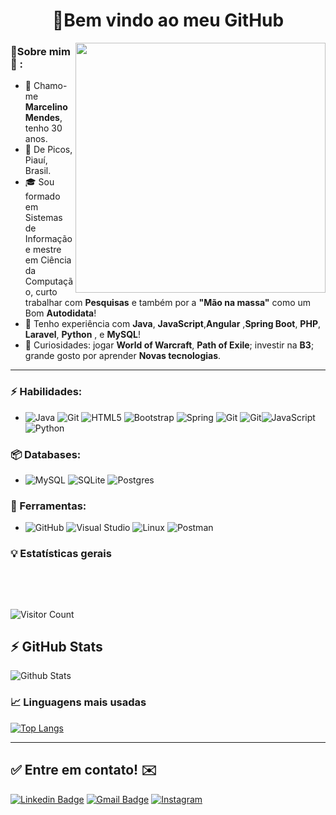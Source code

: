 
<h1 align="center"> 
	🚀Bem vindo ao meu GitHub
</h1>

<img align="right" width="400" height="400" src="https://user-images.githubusercontent.com/57039079/68556083-b2038700-0428-11ea-8add-e9abd09f6b23.gif">

### 👦Sobre mim :seedling: : 
- 👋 Chamo-me **Marcelino Mendes**, tenho 30 anos.
- 📌  De Picos, Piauí, Brasil.
- 🎓 Sou formado em Sistemas de Informação e mestre em Ciência da Computação, curto trabalhar com **Pesquisas** e também por a **"Mão na massa"** como um Bom **Autodidata**! 
- 💬 Tenho experiência com **Java**, **JavaScript**,**Angular** ,**Spring Boot**, **PHP**, **Laravel**, **Python** , e **MySQL**!
- 🔭 Curiosidades: jogar **World of Warcraft**, **Path of Exile**; investir na **B3**; grande gosto por aprender **Novas tecnologias**.

<hr>

### ⚡ Habilidades:
- ![Java](https://img.shields.io/badge/java-%23ED8B00.svg?style=for-the-badge&logo=java&logoColor=white)  ![Git](https://img.shields.io/badge/git-%23F05033.svg?style=for-the-badge&logo=git&logoColor=white) ![HTML5](https://img.shields.io/badge/html5-%23E34F26.svg?style=for-the-badge&logo=html5&logoColor=white) ![Bootstrap](https://img.shields.io/badge/bootstrap-%23563D7C.svg?style=for-the-badge&logo=bootstrap&logoColor=white) ![Spring](https://img.shields.io/badge/spring-%236DB33F.svg?style=for-the-badge&logo=spring&logoColor=white) ![Git](https://img.shields.io/badge/PHP-777BB4?style=for-the-badge&logo=php&logoColor=white) ![Git](https://img.shields.io/badge/Laravel-FF2D20?style=for-the-badge&logo=laravel&logoColor=white)![JavaScript](https://img.shields.io/badge/JavaScript-323330?style=for-the-badge&logo=javascript&logoColor=F7DF1E) ![Python](https://img.shields.io/badge/Python-14354C?style=for-the-badge&logo=python&logoColor=white)

### 📦 Databases:
- ![MySQL](https://img.shields.io/badge/mysql-%2300f.svg?style=for-the-badge&logo=mysql&logoColor=white) ![SQLite](https://img.shields.io/badge/sqlite-%2307405e.svg?style=for-the-badge&logo=sqlite&logoColor=white) ![Postgres](https://img.shields.io/badge/postgres-%23316192.svg?style=for-the-badge&logo=postgresql&logoColor=white)

### 🧰 Ferramentas:
- ![GitHub](https://img.shields.io/badge/github-%23121011.svg?style=for-the-badge&logo=github&logoColor=white)  ![Visual Studio](https://img.shields.io/badge/Visual%20Studio-5C2D91.svg?style=for-the-badge&logo=visual-studio&logoColor=white)  ![Linux](https://img.shields.io/badge/Linux-FCC624?style=for-the-badge&logo=linux&logoColor=black) ![Postman](https://img.shields.io/badge/Postman-FF6C37?style=for-the-badge&logo=postman&logoColor=white) 


### :bulb:  Estatísticas gerais 
 
<br/>

<p >
   <img  src="https://badges.pufler.dev/repos/marcelinoNet" alt=""  /> 
   <img  src="https://badges.pufler.dev/years/marcelinoNet" alt="" />
   <img  src="https://komarev.com/ghpvc/?username=marcelinoNet&color=green" alt="" />
</p>

![Visitor Count](https://profile-counter.glitch.me/{marcelinoNet}/count.svg)

## ⚡ GitHub Stats

![Github Stats](https://github-readme-stats.vercel.app/api?username=marcelinoNet&show_icons=true&count_private=true&show_icons=true&include_all_commits=true)

### 📈  Linguagens mais usadas 
[![Top Langs](https://github-readme-stats.vercel.app/api/top-langs/?username=marcelinoNet)](https://github.com/marcelinoNet/github-readme-stats)
<hr>


## ✅ Entre em contato! ✉️

[![Linkedin Badge](https://img.shields.io/badge/-LinkedIn-blue?style=flat-square&logo=Linkedin&logoColor=white&link=https://linkedin.com/in/brunoluiss)](https://www.linkedin.com/in/marcelino-neto-408026b2/)
 [![Gmail Badge](https://img.shields.io/badge/-marcelinoneto34@gmail.com-c14438?style=flat-square&logo=Gmail&logoColor=white&link=mailto:vmeazevedo@gmail.com)](mailto:marcelinoneto34@gmail.com)
 [![Instagram](https://img.shields.io/badge/-Instagram-E4405F?&logo=Instagram&logoColor=FFFFFF)](https://www.instagram.com/marneto_filho/)


